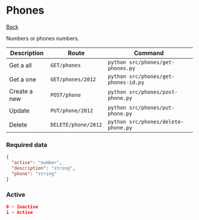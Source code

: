 # Phones
[Back](../README.MD#menu)

Numbers or phones numbers.

| Description | Route | Command
|-------------|-------|---------|
|Get a all |`GET/phones`|`python src/phones/get-phones.py`|
|Get a one |`GET/phones/2012`|`python src/phones/get-phones-id.py`| 
|Create a new |`POST/phone`|`python src/phones/post-phone.py`|  
|Update|`PUT/phone/2012`|`python src/phones/put-phone.py`|
|Delete | `DELETE/phone/2012` | `python src/phones/delete-phone.py` |

### Required data
```json
{
  "active": "number",
  "description": "string",
  "phone": "string"
}
```
### Active
```json
0 - Inactive
1 - Active
```
